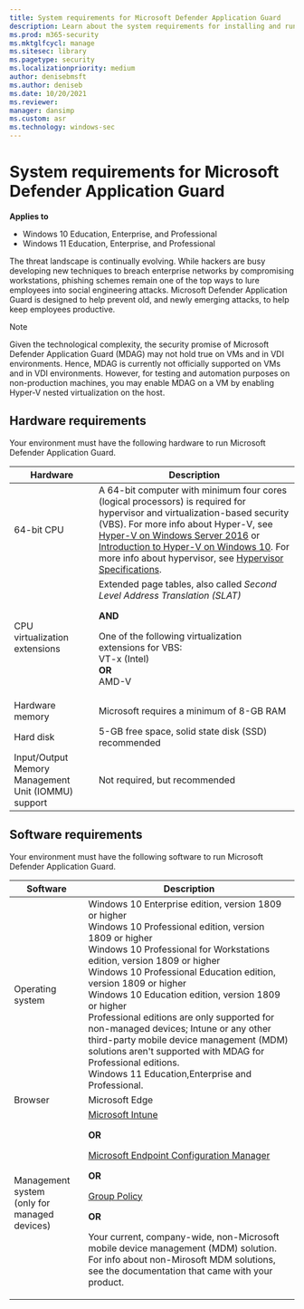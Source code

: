 ```yaml
---
title: System requirements for Microsoft Defender Application Guard 
description: Learn about the system requirements for installing and running Microsoft Defender Application Guard.
ms.prod: m365-security
ms.mktglfcycl: manage
ms.sitesec: library
ms.pagetype: security
ms.localizationpriority: medium
author: denisebmsft
ms.author: deniseb
ms.date: 10/20/2021
ms.reviewer: 
manager: dansimp
ms.custom: asr
ms.technology: windows-sec
---
```


# System requirements for Microsoft Defender Application Guard

**Applies to** 

- Windows 10 Education, Enterprise, and Professional
- Windows 11 Education, Enterprise, and Professional

The threat landscape is continually evolving. While hackers are busy developing new techniques to breach enterprise networks by compromising workstations, phishing schemes remain one of the top ways to lure employees into social engineering attacks. Microsoft Defender Application Guard is designed to help prevent old, and newly emerging attacks, to help keep employees productive.

> [!NOTE]
> Given the technological complexity, the security promise of Microsoft Defender Application Guard (MDAG) may not hold true on VMs and in VDI environments. Hence, MDAG is currently not officially supported on VMs and in VDI environments. However, for testing and automation purposes on non-production machines, you may enable MDAG on a VM by enabling Hyper-V nested virtualization on the host.

## Hardware requirements

Your environment must have the following hardware to run Microsoft Defender Application Guard.

| Hardware | Description |
|--------|-----------|
| 64-bit CPU|A 64-bit computer with minimum four cores (logical processors) is required for hypervisor and virtualization-based security (VBS). For more info about Hyper-V, see [Hyper-V on Windows Server 2016](/windows-server/virtualization/hyper-v/hyper-v-on-windows-server) or [Introduction to Hyper-V on Windows 10](/virtualization/hyper-v-on-windows/about/). For more info about hypervisor, see [Hypervisor Specifications](/virtualization/hyper-v-on-windows/reference/tlfs).|
| CPU virtualization extensions|Extended page tables, also called _Second Level Address Translation (SLAT)_ <p> **AND** <p> One of the following virtualization extensions for VBS:<br/>VT-x (Intel)<br/>**OR**<br/>AMD-V |
| Hardware memory | Microsoft requires a minimum of 8-GB RAM |
| Hard disk | 5-GB free space, solid state disk (SSD) recommended |
| Input/Output Memory Management Unit (IOMMU) support| Not required, but recommended |

## Software requirements

  Your environment must have the following software to run Microsoft Defender Application Guard.

| Software | Description |
|--------|-----------|
| Operating system | Windows 10 Enterprise edition, version 1809 or higher <br/> Windows 10 Professional edition, version 1809 or higher <br/> Windows 10 Professional for Workstations edition, version 1809 or higher <br/> Windows 10 Professional Education edition, version 1809 or higher <br/> Windows 10 Education edition, version 1809 or higher <br/> Professional editions are only supported for non-managed devices; Intune or any other third-party mobile device management (MDM) solutions aren't supported with MDAG for Professional editions. <br/> Windows 11 Education,Enterprise and Professional. |
| Browser | Microsoft Edge |
| Management system <br> (only for managed devices)| [Microsoft Intune](/intune/) <p> **OR** <p> [Microsoft Endpoint Configuration Manager](/configmgr/) <p> **OR** <p> [Group Policy](/previous-versions/windows/it-pro/windows-server-2008-R2-and-2008/cc753298(v=ws.11)) <p> **OR** <p>Your current, company-wide, non-Microsoft mobile device management (MDM) solution. For info about non-Mirosoft MDM solutions, see the documentation that came with your product. |
